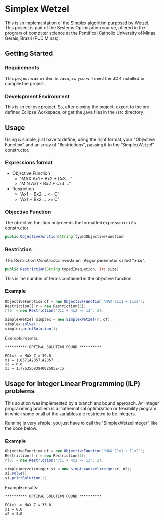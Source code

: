 # Simplex Wetzel

This is an implementation of the Simplex algorithm purposed by Wetzel. This project is part of the Systems Optimization course, offered in the program of computer science at the  Pontifical Catholic University of Minas Gerais, Brazil (PUC Minas).

## Getting Started
### Requirements

This project was written in Java, so you will need the JDK installed to compile the project.

### Development Environment

This is an eclipse project. So, after cloning the project, export to the pre-defined Eclipse Workspace, or get the .java files in the /src directory.

## Usage

Using is simple, just have to define, using the right format, your "Objective Function" and an array of "Restrictions", passing it to the “SimplexWetzel” constructor.

### Expressions format
* Objective Function
    * "MAX Ax1 + Bx2 + Cx3 ..."
    * "MIN Ax1 + Bx2 + Cx3 ..."
* Restriction
    * "Ax1 + Bx2 ... <= C"
    * "Ax1 + Bx2 ... >= C"

### Objective Function

The objective function only needs the formatted expression in its constructor
```java
public ObjectiveFunction(String typedObjectiveFunction)
```

### Restriction
The Restriction Constructor needs an integer parameter called "size".
```java
public Restriction(String typedInequation, int size)
```
This is the number of terms contained in the objective function

### Example

```java
ObjectiveFunction of = new ObjectiveFunction("MAX 21x1 + 11x2");
Restriction[] r = new Restriction[1];
r[0] = new Restriction("7x1 + 4x2 <= 13", 2);
		
SimplexWetzel simplex = new SimplexWetzel(r, of);
simplex.solve();
simplex.printSolution();
```

Example results:
```
********** OPTIMAL SOLUTION FOUND **********

FO(x) -> MAX Z = 39.0
x1 = 1.857142857142857
x2 = 0.0
x3 = 1.7763568394002505E-15
```

## Usage for Integer Linear Programming (ILP) problems

This solution was implemented by a branch and bound approach. An integer programming problem is a mathematical optimization or feasibility program in which some or all of the variables are restricted to be integers.

Running is very simple, you just have to call the "SimplexWetzelInteger" like the code below.

### Example

```java
ObjectiveFunction of = new ObjectiveFunction("MAX 21x1 + 11x2");
Restriction[] r = new Restriction[1];
r[0] = new Restriction("7x1 + 4x2 <= 13", 2);

SimplexWetzelInteger si = new SimplexWetzelInteger(r, of);
si.solve();
si.printSolution();
```

Example results:
```
********** OPTIMAL SOLUTION FOUND **********

FO(x) -> MAX Z = 33.0
x1 = 0.0
x2 = 3.0
```

